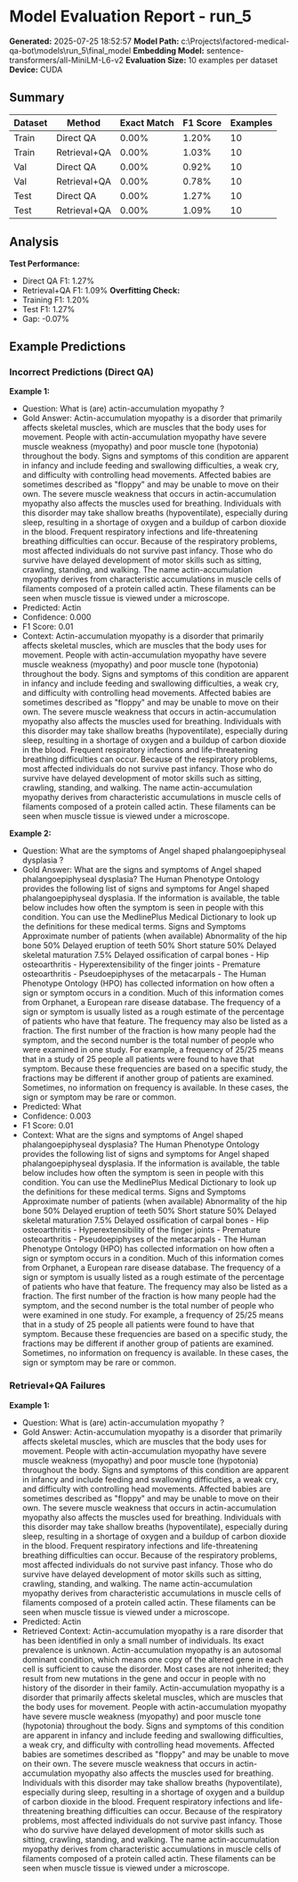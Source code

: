 # Model Evaluation Report - run_5
**Generated:** 2025-07-25 18:52:57
**Model Path:** c:\Projects\factored-medical-qa-bot\models\run_5\final_model
**Embedding Model:** sentence-transformers/all-MiniLM-L6-v2
**Evaluation Size:** 10 examples per dataset
**Device:** CUDA
## Summary
| Dataset | Method | Exact Match | F1 Score | Examples |
|---------|--------|-------------|----------|----------|
| Train | Direct QA | 0.00% | 1.20% | 10 |
| Train | Retrieval+QA | 0.00% | 1.03% | 10 |
| Val | Direct QA | 0.00% | 0.92% | 10 |
| Val | Retrieval+QA | 0.00% | 0.78% | 10 |
| Test | Direct QA | 0.00% | 1.27% | 10 |
| Test | Retrieval+QA | 0.00% | 1.09% | 10 |
## Analysis
**Test Performance:**
- Direct QA F1: 1.27%
- Retrieval+QA F1: 1.09%
**Overfitting Check:**
- Training F1: 1.20%
- Test F1: 1.27%
- Gap: -0.07%

## Example Predictions

### Incorrect Predictions (Direct QA)

**Example 1:**
- Question: What is (are) actin-accumulation myopathy ?
- Gold Answer: Actin-accumulation myopathy is a disorder that primarily affects skeletal muscles, which are muscles that the body uses for movement. People with actin-accumulation myopathy have severe muscle weakness (myopathy) and poor muscle tone (hypotonia) throughout the body. Signs and symptoms of this condition are apparent in infancy and include feeding and swallowing difficulties, a weak cry, and difficulty with controlling head movements. Affected babies are sometimes described as "floppy" and may be unable to move on their own.  The severe muscle weakness that occurs in actin-accumulation myopathy also affects the muscles used for breathing. Individuals with this disorder may take shallow breaths (hypoventilate), especially during sleep, resulting in a shortage of oxygen and a buildup of carbon dioxide in the blood. Frequent respiratory infections and life-threatening breathing difficulties can occur. Because of the respiratory problems, most affected individuals do not survive past infancy. Those who do survive have delayed development of motor skills such as sitting, crawling, standing, and walking.  The name actin-accumulation myopathy derives from characteristic accumulations in muscle cells of filaments composed of a protein called actin. These filaments can be seen when muscle tissue is viewed under a microscope.
- Predicted: Actin
- Confidence: 0.000
- F1 Score: 0.01
- Context: Actin-accumulation myopathy is a disorder that primarily affects skeletal muscles, which are muscles that the body uses for movement. People with actin-accumulation myopathy have severe muscle weakness (myopathy) and poor muscle tone (hypotonia) throughout the body. Signs and symptoms of this condition are apparent in infancy and include feeding and swallowing difficulties, a weak cry, and difficulty with controlling head movements. Affected babies are sometimes described as "floppy" and may be unable to move on their own.  The severe muscle weakness that occurs in actin-accumulation myopathy also affects the muscles used for breathing. Individuals with this disorder may take shallow breaths (hypoventilate), especially during sleep, resulting in a shortage of oxygen and a buildup of carbon dioxide in the blood. Frequent respiratory infections and life-threatening breathing difficulties can occur. Because of the respiratory problems, most affected individuals do not survive past infancy. Those who do survive have delayed development of motor skills such as sitting, crawling, standing, and walking.  The name actin-accumulation myopathy derives from characteristic accumulations in muscle cells of filaments composed of a protein called actin. These filaments can be seen when muscle tissue is viewed under a microscope.

**Example 2:**
- Question: What are the symptoms of Angel shaped phalangoepiphyseal dysplasia ?
- Gold Answer: What are the signs and symptoms of Angel shaped phalangoepiphyseal dysplasia? The Human Phenotype Ontology provides the following list of signs and symptoms for Angel shaped phalangoepiphyseal dysplasia. If the information is available, the table below includes how often the symptom is seen in people with this condition. You can use the MedlinePlus Medical Dictionary to look up the definitions for these medical terms. Signs and Symptoms Approximate number of patients (when available) Abnormality of the hip bone 50% Delayed eruption of teeth 50% Short stature 50% Delayed skeletal maturation 7.5% Delayed ossification of carpal bones - Hip osteoarthritis - Hyperextensibility of the finger joints - Premature osteoarthritis - Pseudoepiphyses of the metacarpals - The Human Phenotype Ontology (HPO) has collected information on how often a sign or symptom occurs in a condition. Much of this information comes from Orphanet, a European rare disease database. The frequency of a sign or symptom is usually listed as a rough estimate of the percentage of patients who have that feature. The frequency may also be listed as a fraction. The first number of the fraction is how many people had the symptom, and the second number is the total number of people who were examined in one study. For example, a frequency of 25/25 means that in a study of 25 people all patients were found to have that symptom. Because these frequencies are based on a specific study, the fractions may be different if another group of patients are examined. Sometimes, no information on frequency is available. In these cases, the sign or symptom may be rare or common.
- Predicted: What
- Confidence: 0.003
- F1 Score: 0.01
- Context: What are the signs and symptoms of Angel shaped phalangoepiphyseal dysplasia? The Human Phenotype Ontology provides the following list of signs and symptoms for Angel shaped phalangoepiphyseal dysplasia. If the information is available, the table below includes how often the symptom is seen in people with this condition. You can use the MedlinePlus Medical Dictionary to look up the definitions for these medical terms. Signs and Symptoms Approximate number of patients (when available) Abnormality of the hip bone 50% Delayed eruption of teeth 50% Short stature 50% Delayed skeletal maturation 7.5% Delayed ossification of carpal bones - Hip osteoarthritis - Hyperextensibility of the finger joints - Premature osteoarthritis - Pseudoepiphyses of the metacarpals - The Human Phenotype Ontology (HPO) has collected information on how often a sign or symptom occurs in a condition. Much of this information comes from Orphanet, a European rare disease database. The frequency of a sign or symptom is usually listed as a rough estimate of the percentage of patients who have that feature. The frequency may also be listed as a fraction. The first number of the fraction is how many people had the symptom, and the second number is the total number of people who were examined in one study. For example, a frequency of 25/25 means that in a study of 25 people all patients were found to have that symptom. Because these frequencies are based on a specific study, the fractions may be different if another group of patients are examined. Sometimes, no information on frequency is available. In these cases, the sign or symptom may be rare or common.

### Retrieval+QA Failures

**Example 1:**
- Question: What is (are) actin-accumulation myopathy ?
- Gold Answer: Actin-accumulation myopathy is a disorder that primarily affects skeletal muscles, which are muscles that the body uses for movement. People with actin-accumulation myopathy have severe muscle weakness (myopathy) and poor muscle tone (hypotonia) throughout the body. Signs and symptoms of this condition are apparent in infancy and include feeding and swallowing difficulties, a weak cry, and difficulty with controlling head movements. Affected babies are sometimes described as "floppy" and may be unable to move on their own.  The severe muscle weakness that occurs in actin-accumulation myopathy also affects the muscles used for breathing. Individuals with this disorder may take shallow breaths (hypoventilate), especially during sleep, resulting in a shortage of oxygen and a buildup of carbon dioxide in the blood. Frequent respiratory infections and life-threatening breathing difficulties can occur. Because of the respiratory problems, most affected individuals do not survive past infancy. Those who do survive have delayed development of motor skills such as sitting, crawling, standing, and walking.  The name actin-accumulation myopathy derives from characteristic accumulations in muscle cells of filaments composed of a protein called actin. These filaments can be seen when muscle tissue is viewed under a microscope.
- Predicted: Actin
- Retrieved Context: Actin-accumulation myopathy is a rare disorder that has been identified in only a small number of individuals. Its exact prevalence is unknown. Actin-accumulation myopathy is an autosomal dominant condition, which means one copy of the altered gene in each cell is sufficient to cause the disorder. Most cases are not inherited; they result from new mutations in the gene and occur in people with no history of the disorder in their family. Actin-accumulation myopathy is a disorder that primarily affects skeletal muscles, which are muscles that the body uses for movement. People with actin-accumulation myopathy have severe muscle weakness (myopathy) and poor muscle tone (hypotonia) throughout the body. Signs and symptoms of this condition are apparent in infancy and include feeding and swallowing difficulties, a weak cry, and difficulty with controlling head movements. Affected babies are sometimes described as "floppy" and may be unable to move on their own. The severe muscle weakness that occurs in actin-accumulation myopathy also affects the muscles used for breathing. Individuals with this disorder may take shallow breaths (hypoventilate), especially during sleep, resulting in a shortage of oxygen and a buildup of carbon dioxide in the blood. Frequent respiratory infections and life-threatening breathing difficulties can occur. Because of the respiratory problems, most affected individuals do not survive past infancy. Those who do survive have delayed development of motor skills such as sitting, crawling, standing, and walking. The name actin-accumulation myopathy derives from characteristic accumulations in muscle cells of filaments composed of a protein called actin. These filaments can be seen when muscle tissue is viewed under a microscope.

